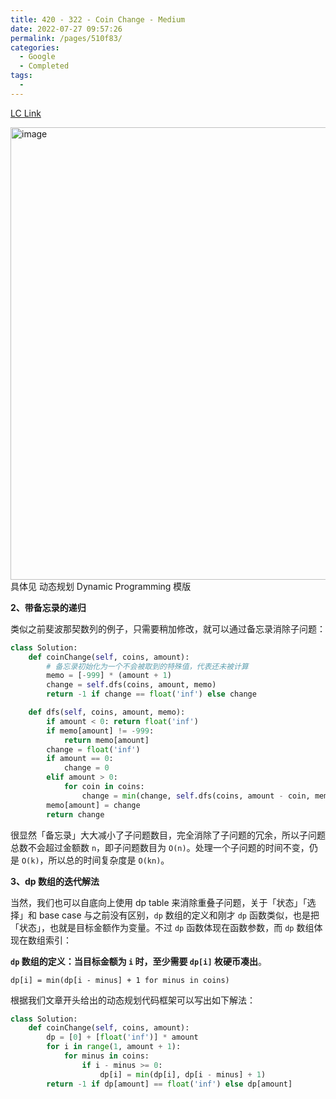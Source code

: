```yaml
---
title: 420 - 322 - Coin Change - Medium
date: 2022-07-27 09:57:26
permalink: /pages/510f83/
categories:
  - Google
  - Completed
tags:
  - 
---
```

[LC Link](https://leetcode.cn/problems/coin-change/description/)

<img width="724" alt="image" src="https://user-images.githubusercontent.com/41789327/180953627-20a6fa02-2dec-4974-9786-772d858cb757.png">
具体见 动态规划 Dynamic Programming 模版


**2、带备忘录的递归**

类似之前斐波那契数列的例子，只需要稍加修改，就可以通过备忘录消除子问题：
```python
class Solution:
    def coinChange(self, coins, amount):
        # 备忘录初始化为一个不会被取到的特殊值，代表还未被计算
        memo = [-999] * (amount + 1)
        change = self.dfs(coins, amount, memo)
        return -1 if change == float('inf') else change

    def dfs(self, coins, amount, memo):
        if amount < 0: return float('inf')
        if memo[amount] != -999:
            return memo[amount]
        change = float('inf') 
        if amount == 0:
            change = 0
        elif amount > 0:
            for coin in coins:
                change = min(change, self.dfs(coins, amount - coin, memo) + 1)
        memo[amount] = change
        return change
```

很显然「备忘录」大大减小了子问题数目，完全消除了子问题的冗余，所以子问题总数不会超过金额数 `n`，即子问题数目为 `O(n)`。处理一个子问题的时间不变，仍是 `O(k)`，所以总的时间复杂度是 `O(kn)`。

**3、dp 数组的迭代解法**

当然，我们也可以自底向上使用 dp table 来消除重叠子问题，关于「状态」「选择」和 base case 与之前没有区别，`dp` 数组的定义和刚才 `dp` 函数类似，也是把「状态」，也就是目标金额作为变量。不过 `dp` 函数体现在函数参数，而 `dp` 数组体现在数组索引：

**`dp` 数组的定义：当目标金额为 `i` 时，至少需要 `dp[i]` 枚硬币凑出**。

`dp[i] = min(dp[i - minus] + 1 for minus in coins)`

根据我们文章开头给出的动态规划代码框架可以写出如下解法：
```python
class Solution:
	def coinChange(self, coins, amount):
		dp = [0] + [float('inf')] * amount
		for i in range(1, amount + 1):
			for minus in coins:
				if i - minus >= 0:
					dp[i] = min(dp[i], dp[i - minus] + 1)
		return -1 if dp[amount] == float('inf') else dp[amount]
```